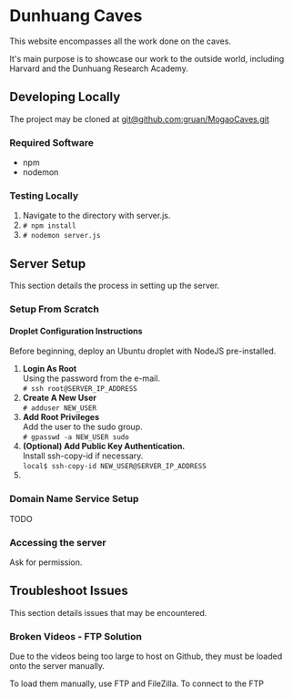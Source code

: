 # Dunhuang Caves
This website encompasses all the work done on the caves.

It's main purpose is to showcase our work to the outside world, including
Harvard and the Dunhuang Research Academy.

## Developing Locally
The project may be cloned at [git@github.com:gruan/MogaoCaves.git](git@github.com:gruan/MogaoCaves.git)

### Required Software
- npm
- nodemon

### Testing Locally
1. Navigate to the directory with server.js.
2. `# npm install`
3. `# nodemon server.js`

## Server Setup
This section details the process in setting up the server.

### Setup From Scratch
#### Droplet Configuration Instructions
Before beginning, deploy an Ubuntu droplet with NodeJS pre-installed.
1. **Login As Root**  
Using the password from the e-mail.  
`# ssh root@SERVER_IP_ADDRESS`
2. **Create A New User**  
`# adduser NEW_USER`
3. **Add Root Privileges**  
Add the user to the sudo group.  
`# gpasswd -a NEW_USER sudo`
4. **(Optional) Add Public Key Authentication.**  
Install ssh-copy-id if necessary.  
`local$ ssh-copy-id NEW_USER@SERVER_IP_ADDRESS`
5. 






### Domain Name Service Setup
TODO

### Accessing the server
Ask for permission.

## Troubleshoot Issues
This section details issues that may be encountered.

### Broken Videos - FTP Solution
Due to the videos being too large to host on Github, they must be loaded onto
the server manually.

To load them manually, use FTP and FileZilla.
To connect to the FTP

